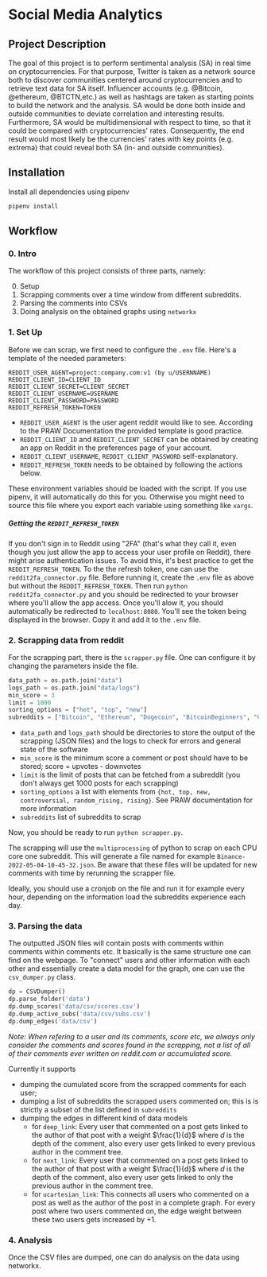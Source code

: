 # Social Media Analytics

## Project Description

The goal of this project is to perform sentimental analysis (SA) in real time
on cryptocurrencies. For that purpose, Twitter is taken as a network source
both to discover communities centered around cryptocurrencies and to retrieve
text data for SA itself. Influencer accounts (e.g. @Bitcoin, @ethereum,
@BTCTN,etc.) as well as hashtags are taken as starting points to build the
network and the analysis. SA would be done both inside and outside communities
to deviate correlation and interesting results. Furthermore, SA would be
multidimensional with respect to time, so that it could be compared with
cryptocurrencies' rates. Consequently, the end result would most likely be the
currencies' rates with key points (e.g. extrema) that could reveal both SA (in-
and outside communities).


## Installation

Install all dependencies using pipenv

```bash
pipenv install
```


## Workflow

### 0. Intro

The workflow of this project consists of three parts, namely:

0. Setup
1. Scrapping comments over a time window from different subreddits.
2. Parsing the comments into CSVs
3. Doing analysis on the obtained graphs using `networkx`


### 1. Set Up

Before we can scrap, we first need to configure the `.env` file. Here's a template of the needed parameters:

```
REDDIT_USER_AGENT=project:company.com:v1 (by u/USERNNAME)
REDDIT_CLIENT_ID=CLIENT_ID
REDDIT_CLIENT_SECRET=CLIENT_SECRET
REDDIT_CLIENT_USERNAME=USERNAME
REDDIT_CLIENT_PASSWORD=PASSWORD
REDDIT_REFRESH_TOKEN=TOKEN
```

- `REDDIT_USER_AGENT` is the user agent reddit would like to see. According to the PRAW Documentation the provided template is good practice. 
- `REDDIT_CLIENT_ID` and `REDDIT_CLIENT_SECRET` can be obtained by creating an app on Reddit in the preferences page of your account.
- `REDDIT_CLIENT_USERNAME`, `REDDIT_CLIENT_PASSWORD` self-explanatory.
- `REDDIT_REFRESH_TOKEN` needs to be obtained by following the actions below.

These environment variables should be loaded with the script. If you use pipenv, it will automatically do this for you. Otherwise you might need to source this file where you export each variable using something like `xargs`.

##### Getting the `REDDIT_REFRESH_TOKEN`
If you don't sign in to Reddit using "2FA" (that's what they call it, even though you just allow the app to access your user profile on Reddit), there might arise authentication issues. To avoid this, it's best practice to get the `REDDIT_REFRESH_TOKEN`. To the the refresh token, one can use the `reddit2fa_connector.py` file. Before running it, create the `.env` file as above but without the `REDDIT_REFRESH_TOKEN`. Then run `python reddit2fa_connector.py` and you should be redirected to your browser where you'll allow the app access. Once you'll alow it, you should automatically be redirected to `localhost:8080`. You'll see the token being displayed in the browser. Copy it and add it to the `.env` file.


### 2. Scrapping data from reddit

For the scrapping part, there is the `scrapper.py` file. One can configure it by changing the parameters inside the file.

```python
data_path = os.path.join("data")
logs_path = os.path.join("data/logs")
min_score = 3
limit = 1000
sorting_options = ["hot", "top", "new"]
subreddits = ["Bitcoin", "Ethereum", "Dogecoin", "BitcoinBeginners", "CryptoCurrencies", "CryptoTechnology", "CryptoMarkets", "Binance", "CoinBase", "btc"]
```

- `data_path` and `logs_path` should be directories to store the output of the scrapping (JSON files) and the logs to check for errors and general state of the software
- `min_score` is the minimum score a comment or post should have to be stored; score = upvotes - downvotes 
- `limit` is the limit of posts that can be fetched from a subreddit (you don't always get 1000 posts for each scrapping)
- `sorting_options` a list with elements from `{hot, top, new, controversial, random_rising, rising}`. See PRAW documentation for more information
- `subreddits` list of subreddits to scrap

Now, you should be ready to run `python scrapper.py`. 

The scrapping will use the `multiprocessing` of python to scrap on each CPU core one subreddit. This will generate a file named for example `Binance-2022-05-04-10-45-32.json`. Be aware that these files will be updated for new comments with time by rerunning the scrapper file.

Ideally, you should use a cronjob on the file and run it for example every hour, depending on the information load the subreddits experience each day.


### 3. Parsing the data

The outputted JSON files will contain posts with comments within comments within comments etc. It basically is the same structure one can find on the webpage. To "connect" users and other information with each other and essentially create a data model for the graph, one can use the `csv_dumper.py` class. 

```python 
dp = CSVDumper()
dp.parse_folder('data')
dp.dump_scores('data/csv/scores.csv')
dp.dump_active_subs('data/csv/subs.csv')
dp.dump_edges('data/csv')
```

*Note: When refering to a user and its comments, score etc, we always only consider the comments and scores found in the scrapping, not a list of all of their comments ever written on reddit.com or accumulated score.*

Currently it supports

- dumping the cumulated score from the scrapped comments for each user;
- dumping a list of subreddits the scrapped users commented on; this is is strictly a subset of the list defined in `subreddits`
- dumping the edges in different kind of data models
	- for `deep_link`: Every user that commented on a post gets linked to the author of that post with a weight $\frac{1}{d}$ where $d$ is the depth of the comment, also every user gets linked to every previous author in the comment tree.
	- for `next_link`: Every user that commented on a post gets linked to the author of that post with a weight $\frac{1}{d}$ where $d$ is the depth of the comment, also every user gets linked to only the previous author in the comment tree.
	- for `ucartesian_link`: This connects all users who commented on a post as well as the author of the post in a complete graph. For every post where two users commented on, the edge weight between these two users gets increased by +1.

	
### 4. Analysis

Once the CSV files are dumped, one can do analysis on the data using networkx.



